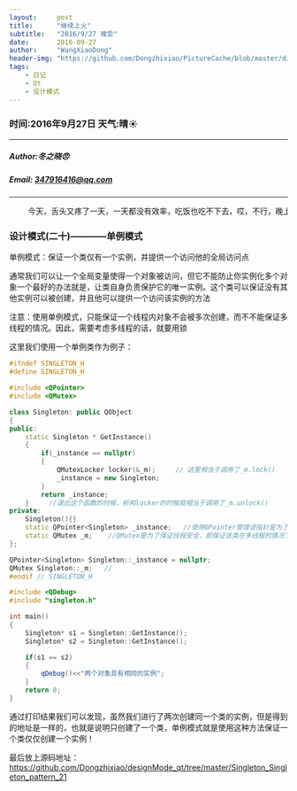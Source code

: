 ```yaml
---
layout:     post
title:      "继续上火"
subtitle:   "2016/9/27 难受"
date:       2016-09-27
author:     "WangXiaoDong"
header-img: "https://github.com/Dongzhixiao/PictureCache/blob/master/diaryPic/20160927.jpg?raw=true"
tags:
    - 日记
    - Qt
    - 设计模式
---
```


### 时间:2016年9月27日 天气:晴:sunny:
-----
#####   Author:冬之晓:angry:
#####   Email: 347916416@qq.com

----------

<pre>
    今天，舌头又疼了一天，一天都没有效率，吃饭也吃不下去，哎，不行，晚上得买点药。今天我终于发现了一个道理：舌头上面烂了真难受！！！
</pre>

### 设计模式(二十)————单例模式

单例模式：保证一个类仅有一个实例，并提供一个访问他的全局访问点

通常我们可以让一个全局变量使得一个对象被访问，但它不能防止你实例化多个对象一个最好的办法就是，让类自身负责保护它的唯一实例。这个类可以保证没有其他实例可以被创建，并且他可以提供一个访问该实例的方法

注意：使用单例模式，只能保证一个线程内对象不会被多次创建，而不不能保证多线程的情况。因此，需要考虑多线程的话，就要用锁

这里我们使用一个单例类作为例子：

```C++
#ifndef SINGLETON_H
#define SINGLETON_H

#include <QPointer>
#include <QMutex>

class Singleton: public QObject
{
public:
    static Singleton * GetInstance()
    {
        if(_instance == nullptr)
        {
            QMutexLocker locker(&_m);     // 这里相当于调用了_m.lock()
            _instance = new Singleton;
        }
        return _instance;
    }     //退出这个函数的时候，析构locker的时候就相当于调用了_m.unlock()
private:
    Singleton(){}
    static QPointer<Singleton> _instance;   //使用QPointer管理该指针是为了外界如果删除了该实例的内容可以保证指针_instance置为0
    static QMutex _m;    //QMutex是为了保证线程安全，即保证该类在多线程的情况下也只能创建一个实例
};

QPointer<Singleton> Singleton::_instance = nullptr;
QMutex Singleton::_m;   //
#endif // SINGLETON_H

#include <QDebug>
#include "singleton.h"

int main()
{
    Singleton* s1 = Singleton::GetInstance();
    Singleton* s2 = Singleton::GetInstance();

    if(s1 == s2)
    {
        qDebug()<<"两个对象具有相同的实例";
    }
    return 0;
}
```

通过打印结果我们可以发现，虽然我们进行了两次创建同一个类的实例，但是得到的地址是一样的，也就是说明只创建了一个类，单例模式就是使用这种方法保证一个类仅仅创建一个实例！

最后放上源码地址：https://github.com/Dongzhixiao/designMode_qt/tree/master/Singleton_Singleton_pattern_21